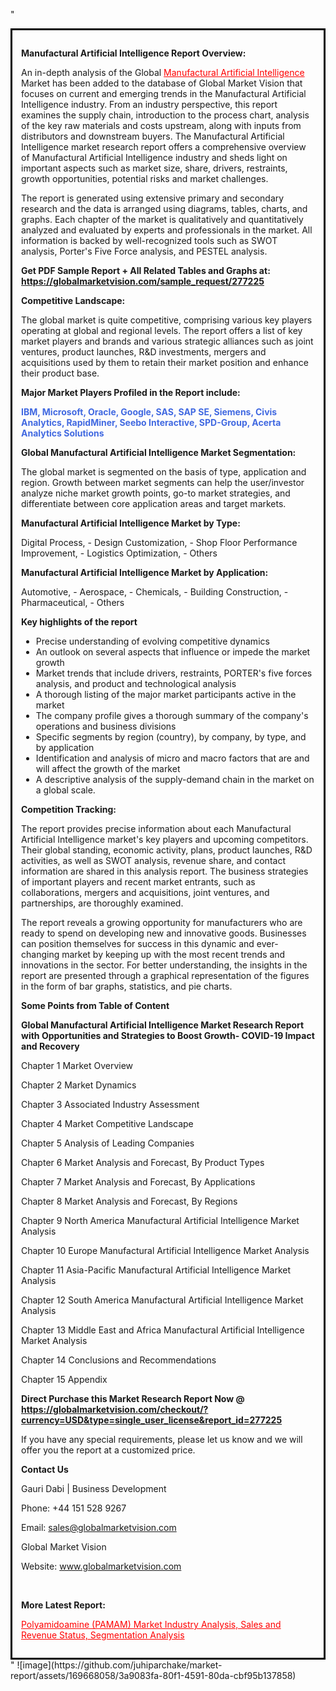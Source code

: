 "<div style='border: 3px solid black; padding: 1em;'>

<strong>Manufactural Artificial Intelligence Report Overview:</strong>

An in-depth analysis of the Global <a style='color: #ff0000;' href='https://globalmarketvision.com/reports/global-manufactural-artificial-intelligence-market/277225'>Manufactural Artificial Intelligence</a> Market has been added to the database of Global Market Vision that focuses on current and emerging trends in the Manufactural Artificial Intelligence industry. From an industry perspective, this report examines the supply chain, introduction to the process chart, analysis of the key raw materials and costs upstream, along with inputs from distributors and downstream buyers. The Manufactural Artificial Intelligence market research report offers a comprehensive overview of Manufactural Artificial Intelligence industry and sheds light on important aspects such as market size, share, drivers, restraints, growth opportunities, potential risks and market challenges.

The report is generated using extensive primary and secondary research and the data is arranged using diagrams, tables, charts, and graphs. Each chapter of the market is qualitatively and quantitatively analyzed and evaluated by experts and professionals in the market. All information is backed by well-recognized tools such as SWOT analysis, Porter's Five Force analysis, and PESTEL analysis.

<strong>Get PDF Sample Report + All Related Tables and Graphs at</strong><strong>:</strong><strong> <a style='color: #ff0000;' href='https://globalmarketvision.com/sample_request/277225?utm_source=linkedinPulse&utm_medium=SN&utm_campaign=SN'><strong>https://globalmarketvision.com/sample_request/277225</strong></a></strong>

<strong>Competitive Landscape:</strong>

The global market is quite competitive, comprising various key players operating at global and regional levels. The report offers a list of key market players and brands and various strategic alliances such as joint ventures, product launches, R&amp;D investments, mergers and acquisitions used by them to retain their market position and enhance their product base.

<strong>Major Market Players Profiled in the Report include:</strong>

<strong style='color: #4169e1;'>IBM, Microsoft, Oracle, Google, SAS, SAP SE, Siemens, Civis Analytics, RapidMiner, Seebo Interactive, SPD-Group, Acerta Analytics Solutions</strong>

<strong>Global Manufactural Artificial Intelligence Market Segmentation:</strong>

The global market is segmented on the basis of type, application and region. Growth between market segments can help the user/investor analyze niche market growth points, go-to market strategies, and differentiate between core application areas and target markets.

<strong>Manufactural Artificial Intelligence Market by Type</strong><strong>:</strong>

Digital Process, - Design Customization, - Shop Floor Performance Improvement, - Logistics Optimization, - Others

<strong>Manufactural Artificial Intelligence Market by</strong><strong> Application:</strong>

Automotive, - Aerospace, - Chemicals, - Building Construction, - Pharmaceutical, - Others

<strong>Key highlights of the report</strong>
<ul>
  <li>Precise understanding of evolving competitive dynamics</li>
  <li>An outlook on several aspects that influence or impede the market growth</li>
  <li>Market trends that include drivers, restraints, PORTER's five forces analysis, and product and technological analysis</li>
  <li>A thorough listing of the major market participants active in the market</li>
  <li>The company profile gives a thorough summary of the company's operations and business divisions</li>
  <li>Specific segments by region (country), by company, by type, and by application</li>
  <li>Identification and analysis of micro and macro factors that are and will affect the growth of the market</li>
  <li>A descriptive analysis of the supply-demand chain in the market on a global scale.</li>
</ul>
<strong>Competition Tracking:</strong>

The report provides precise information about each Manufactural Artificial Intelligence market's key players and upcoming competitors. Their global standing, economic activity, plans, product launches, R&amp;D activities, as well as SWOT analysis, revenue share, and contact information are shared in this analysis report. The business strategies of important players and recent market entrants, such as collaborations, mergers and acquisitions, joint ventures, and partnerships, are thoroughly examined.

The report reveals a growing opportunity for manufacturers who are ready to spend on developing new and innovative goods. Businesses can position themselves for success in this dynamic and ever-changing market by keeping up with the most recent trends and innovations in the sector. For better understanding, the insights in the report are presented through a graphical representation of the figures in the form of bar graphs, statistics, and pie charts.

<strong>Some Points from Table of Content</strong>

<strong>Global Manufactural Artificial Intelligence Market Research Report with Opportunities and Strategies to Boost Growth- COVID-19 Impact and Recovery</strong>

Chapter 1 Market Overview

Chapter 2 Market Dynamics

Chapter 3 Associated Industry Assessment

Chapter 4 Market Competitive Landscape

Chapter 5 Analysis of Leading Companies

Chapter 6 Market Analysis and Forecast, By Product Types

Chapter 7 Market Analysis and Forecast, By Applications

Chapter 8 Market Analysis and Forecast, By Regions

Chapter 9 North America Manufactural Artificial Intelligence Market Analysis

Chapter 10 Europe Manufactural Artificial Intelligence Market Analysis

Chapter 11 Asia-Pacific Manufactural Artificial Intelligence Market Analysis

Chapter 12 South America Manufactural Artificial Intelligence Market Analysis

Chapter 13 Middle East and Africa Manufactural Artificial Intelligence Market Analysis

Chapter 14 Conclusions and Recommendations

Chapter 15 Appendix

<strong>Direct Purchase this Market Research Report Now @ <a style='color: #ff0000;' href='https://globalmarketvision.com/checkout/?currency=USD&type=single_user_license&report_id=277225?utm_source=linkedinPulse&utm_medium=SN&utm_campaign=SN'><strong>https://globalmarketvision.com/checkout/?currency=USD&type=single_user_license&report_id=277225</strong></a></strong>

If you have any special requirements, please let us know and we will offer you the report at a customized price.
<p id='ember58' class='ember-view reader-content-blocks__paragraph'><strong>Contact Us</strong></p>
<p id='ember59' class='ember-view reader-content-blocks__paragraph'>Gauri Dabi | Business Development</p>
<p id='ember60' class='ember-view reader-content-blocks__paragraph'>Phone: +44 151 528 9267</p>
Email: <a href='mailto:sales@globalmarketvision.com'>sales@globalmarketvision.com</a>

Global Market Vision

Website: <a href='http://www.globalmarketvision.com/'>www.globalmarketvision.com</a>

&nbsp;

<strong>More Latest Report:</strong>

<a style='color: #ff0000;' href='https://www.linkedin.com/pulse/polyamidoamine-pamam-market-industry-analysis-sales-revenue-neha-more-ltitf?trackingId=t8agArNKfBEtylxV9do7Pg%3D%3D&lipi=urn%3Ali%3Apage%3Ad_flagship3_profile_view_base_recent_activity_content_view%3BbGYM6eJFSy6QilYzzsPe9g%3D%3D'>Polyamidoamine (PAMAM) Market Industry Analysis, Sales and Revenue Status, Segmentation Analysis</a>

</div>"
![image](https://github.com/juhiparchake/market-report/assets/169668058/3a9083fa-80f1-4591-80da-cbf95b137858)

